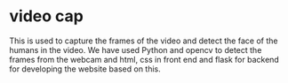 # video cap
This is used to capture the frames of the video and detect the face of the humans in the video.
We have used Python and opencv to detect the frames from the webcam and html, css in front end and flask for backend for developing the website based on this.
